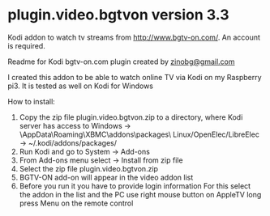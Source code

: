 # plugin.video.bgtvon version 3.3
Kodi addon to watch tv streams from http://www.bgtv-on.com/. An account is required. 

Readme for Kodi bgtv-on.com plugin created by zinobg@gmail.com

I created this addon to be able to watch online TV via Kodi on my Raspberry pi3. 
It is tested as well on Kodi for Windows

How to install:

1. Copy the zip file plugin.video.bgtvon.zip to a directory, where Kodi server has access to
	Windows -> <USERDIR>\AppData\Roaming\XBMC\addons\packages\ 
	Linux/OpenElec/LibreElec -> ~/.kodi/addons/packages/
2. Run Kodi and go to System -> Add-ons
3. From Add-ons menu select -> Install from zip file
4. Select the zip file plugin.video.bgtvon.zip
5. BGTV-ON add-on will appear in the video addon list
6. Before you run it you have to provide login information
	For this select the addon in the list and the PC use right mouse button 
on AppleTV long press Menu on the remote control

